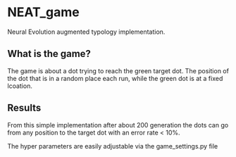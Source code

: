 # NEAT_game

Neural Evolution augmented typology implementation.

## What is the game?
The game is about a dot trying to reach the green target dot. 
The position of the dot that is in a random place each run, while the green dot is at a fixed lcoation.

## Results

From this simple implementation after about 200 generation 
the dots can go from any position to the target dot with an error rate < 10%.

The hyper parameters are easily adjustable via the game_settings.py file
